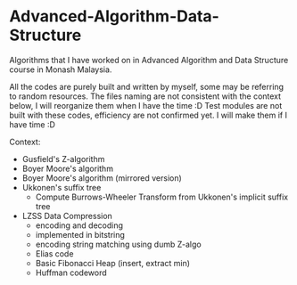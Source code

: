 # Advanced-Algorithm-Data-Structure
Algorithms that I have worked on in Advanced Algorithm and Data Structure course in Monash Malaysia.

All the codes are purely built and written by myself, some may be referring to random resources.
The files naming are not consistent with the context below, I will reorganize them when I have the time :D
Test modules are not built with these codes, efficiency are not confirmed yet. I will make them if I have time :D

Context:
- Gusfield's Z-algorithm
- Boyer Moore's algorithm
- Boyer Moore's algorithm (mirrored version)
- Ukkonen's suffix tree
  - Compute Burrows-Wheeler Transform from Ukkonen's implicit suffix tree
- LZSS Data Compression
  - encoding and decoding
  - implemented in bitstring
  - encoding string matching using dumb Z-algo
  - Elias code
  - Basic Fibonacci Heap (insert, extract min)
  - Huffman codeword
